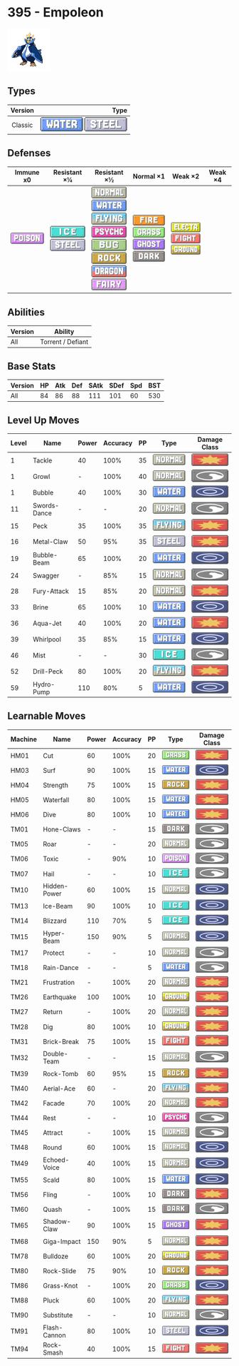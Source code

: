 # 395 - Empoleon

![empoleon](../img/pokemon/395.png)

## Types

| Version | Type                                                              |
| :-----: | ----------------------------------------------------------------: |
| Classic | ![water](../img/types/water.png) ![steel](../img/types/steel.png) |

## Defenses

| Immune x0                          | Resistant ×¼                                                      | Resistant ×½                                                                                                                                                                                                                                                                                            | Normal ×1                                                                                                                                   | Weak ×2                                                                                                                  | Weak ×4 |
| ---------------------------------- | ----------------------------------------------------------------- | ------------------------------------------------------------------------------------------------------------------------------------------------------------------------------------------------------------------------------------------------------------------------------------------------------- | ------------------------------------------------------------------------------------------------------------------------------------------- | ------------------------------------------------------------------------------------------------------------------------ | ------- |
| ![poison](../img/types/poison.png) | ![ice](../img/types/ice.png)<br/>![steel](../img/types/steel.png) | ![normal](../img/types/normal.png)<br/>![water](../img/types/water.png)<br/>![flying](../img/types/flying.png)<br/>![psychic](../img/types/psychic.png)<br/>![bug](../img/types/bug.png)<br/>![rock](../img/types/rock.png)<br/>![dragon](../img/types/dragon.png)<br/>![fairy](../img/types/fairy.png) | ![fire](../img/types/fire.png)<br/>![grass](../img/types/grass.png)<br/>![ghost](../img/types/ghost.png)<br/>![dark](../img/types/dark.png) | ![electric](../img/types/electric.png)<br/>![fighting](../img/types/fighting.png)<br/>![ground](../img/types/ground.png) |         |

## Abilities

| Version | Ability           |
| ------- | ----------------- |
| All     | Torrent / Defiant |

## Base Stats

| Version | HP | Atk | Def | SAtk | SDef | Spd | BST |
| ------- | -- | --- | --- | ---- | ---- | --- | --- |
| All     | 84 | 86  | 88  | 111  | 101  | 60  | 530 |

## Level Up Moves

| Level | Name         | Power | Accuracy | PP | Type                               | Damage Class                           |
| ----- | ------------ | ----- | -------- | -- | ---------------------------------- | -------------------------------------- |
| 1     | Tackle       | 40    | 100%     | 35 | ![normal](../img/types/normal.png) | ![physical](../img/types/physical.png) |
| 1     | Growl        | -     | 100%     | 40 | ![normal](../img/types/normal.png) | ![status](../img/types/status.png)     |
| 1     | Bubble       | 40    | 100%     | 30 | ![water](../img/types/water.png)   | ![special](../img/types/special.png)   |
| 11    | Swords-Dance | -     | -        | 20 | ![normal](../img/types/normal.png) | ![status](../img/types/status.png)     |
| 15    | Peck         | 35    | 100%     | 35 | ![flying](../img/types/flying.png) | ![physical](../img/types/physical.png) |
| 16    | Metal-Claw   | 50    | 95%      | 35 | ![steel](../img/types/steel.png)   | ![physical](../img/types/physical.png) |
| 19    | Bubble-Beam  | 65    | 100%     | 20 | ![water](../img/types/water.png)   | ![special](../img/types/special.png)   |
| 24    | Swagger      | -     | 85%      | 15 | ![normal](../img/types/normal.png) | ![status](../img/types/status.png)     |
| 28    | Fury-Attack  | 15    | 85%      | 20 | ![normal](../img/types/normal.png) | ![physical](../img/types/physical.png) |
| 33    | Brine        | 65    | 100%     | 10 | ![water](../img/types/water.png)   | ![special](../img/types/special.png)   |
| 36    | Aqua-Jet     | 40    | 100%     | 20 | ![water](../img/types/water.png)   | ![physical](../img/types/physical.png) |
| 39    | Whirlpool    | 35    | 85%      | 15 | ![water](../img/types/water.png)   | ![special](../img/types/special.png)   |
| 46    | Mist         | -     | -        | 30 | ![ice](../img/types/ice.png)       | ![status](../img/types/status.png)     |
| 52    | Drill-Peck   | 80    | 100%     | 20 | ![flying](../img/types/flying.png) | ![physical](../img/types/physical.png) |
| 59    | Hydro-Pump   | 110   | 80%      | 5  | ![water](../img/types/water.png)   | ![special](../img/types/special.png)   |

## Learnable Moves

| Machine | Name         | Power | Accuracy | PP | Type                                   | Damage Class                           |
| ------- | ------------ | ----- | -------- | -- | -------------------------------------- | -------------------------------------- |
| HM01    | Cut          | 60    | 100%     | 20 | ![grass](../img/types/grass.png)       | ![physical](../img/types/physical.png) |
| HM03    | Surf         | 90    | 100%     | 15 | ![water](../img/types/water.png)       | ![special](../img/types/special.png)   |
| HM04    | Strength     | 75    | 100%     | 15 | ![rock](../img/types/rock.png)         | ![physical](../img/types/physical.png) |
| HM05    | Waterfall    | 80    | 100%     | 15 | ![water](../img/types/water.png)       | ![physical](../img/types/physical.png) |
| HM06    | Dive         | 80    | 100%     | 10 | ![water](../img/types/water.png)       | ![physical](../img/types/physical.png) |
| TM01    | Hone-Claws   | -     | -        | 15 | ![dark](../img/types/dark.png)         | ![status](../img/types/status.png)     |
| TM05    | Roar         | -     | -        | 20 | ![normal](../img/types/normal.png)     | ![status](../img/types/status.png)     |
| TM06    | Toxic        | -     | 90%      | 10 | ![poison](../img/types/poison.png)     | ![status](../img/types/status.png)     |
| TM07    | Hail         | -     | -        | 10 | ![ice](../img/types/ice.png)           | ![status](../img/types/status.png)     |
| TM10    | Hidden-Power | 60    | 100%     | 15 | ![normal](../img/types/normal.png)     | ![special](../img/types/special.png)   |
| TM13    | Ice-Beam     | 90    | 100%     | 10 | ![ice](../img/types/ice.png)           | ![special](../img/types/special.png)   |
| TM14    | Blizzard     | 110   | 70%      | 5  | ![ice](../img/types/ice.png)           | ![special](../img/types/special.png)   |
| TM15    | Hyper-Beam   | 150   | 90%      | 5  | ![normal](../img/types/normal.png)     | ![special](../img/types/special.png)   |
| TM17    | Protect      | -     | -        | 10 | ![normal](../img/types/normal.png)     | ![status](../img/types/status.png)     |
| TM18    | Rain-Dance   | -     | -        | 5  | ![water](../img/types/water.png)       | ![status](../img/types/status.png)     |
| TM21    | Frustration  | -     | 100%     | 20 | ![normal](../img/types/normal.png)     | ![physical](../img/types/physical.png) |
| TM26    | Earthquake   | 100   | 100%     | 10 | ![ground](../img/types/ground.png)     | ![physical](../img/types/physical.png) |
| TM27    | Return       | -     | 100%     | 20 | ![normal](../img/types/normal.png)     | ![physical](../img/types/physical.png) |
| TM28    | Dig          | 80    | 100%     | 10 | ![ground](../img/types/ground.png)     | ![physical](../img/types/physical.png) |
| TM31    | Brick-Break  | 75    | 100%     | 15 | ![fighting](../img/types/fighting.png) | ![physical](../img/types/physical.png) |
| TM32    | Double-Team  | -     | -        | 15 | ![normal](../img/types/normal.png)     | ![status](../img/types/status.png)     |
| TM39    | Rock-Tomb    | 60    | 95%      | 15 | ![rock](../img/types/rock.png)         | ![physical](../img/types/physical.png) |
| TM40    | Aerial-Ace   | 60    | -        | 20 | ![flying](../img/types/flying.png)     | ![physical](../img/types/physical.png) |
| TM42    | Facade       | 70    | 100%     | 20 | ![normal](../img/types/normal.png)     | ![physical](../img/types/physical.png) |
| TM44    | Rest         | -     | -        | 10 | ![psychic](../img/types/psychic.png)   | ![status](../img/types/status.png)     |
| TM45    | Attract      | -     | 100%     | 15 | ![normal](../img/types/normal.png)     | ![status](../img/types/status.png)     |
| TM48    | Round        | 60    | 100%     | 15 | ![normal](../img/types/normal.png)     | ![special](../img/types/special.png)   |
| TM49    | Echoed-Voice | 40    | 100%     | 15 | ![normal](../img/types/normal.png)     | ![special](../img/types/special.png)   |
| TM55    | Scald        | 80    | 100%     | 15 | ![water](../img/types/water.png)       | ![special](../img/types/special.png)   |
| TM56    | Fling        | -     | 100%     | 10 | ![dark](../img/types/dark.png)         | ![physical](../img/types/physical.png) |
| TM60    | Quash        | -     | 100%     | 15 | ![dark](../img/types/dark.png)         | ![status](../img/types/status.png)     |
| TM65    | Shadow-Claw  | 90    | 100%     | 15 | ![ghost](../img/types/ghost.png)       | ![physical](../img/types/physical.png) |
| TM68    | Giga-Impact  | 150   | 90%      | 5  | ![normal](../img/types/normal.png)     | ![physical](../img/types/physical.png) |
| TM78    | Bulldoze     | 60    | 100%     | 20 | ![ground](../img/types/ground.png)     | ![physical](../img/types/physical.png) |
| TM80    | Rock-Slide   | 75    | 90%      | 10 | ![rock](../img/types/rock.png)         | ![physical](../img/types/physical.png) |
| TM86    | Grass-Knot   | -     | 100%     | 20 | ![grass](../img/types/grass.png)       | ![special](../img/types/special.png)   |
| TM88    | Pluck        | 60    | 100%     | 20 | ![flying](../img/types/flying.png)     | ![physical](../img/types/physical.png) |
| TM90    | Substitute   | -     | -        | 10 | ![normal](../img/types/normal.png)     | ![status](../img/types/status.png)     |
| TM91    | Flash-Cannon | 80    | 100%     | 10 | ![steel](../img/types/steel.png)       | ![special](../img/types/special.png)   |
| TM94    | Rock-Smash   | 40    | 100%     | 15 | ![fighting](../img/types/fighting.png) | ![physical](../img/types/physical.png) |
